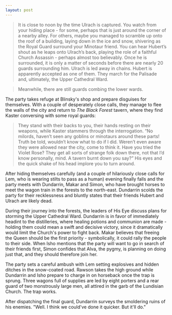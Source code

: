 ```yaml
---
layout: post
---
```

>It is close to noon by the time Ulrach is captured. You watch from your hiding place - for some, perhaps that is just around the corner of a nearby alley. For others, maybe you managed to scramble up onto the roof of a building, laying down in the ice and snow, shivering as the Royal Guard surround your Minotaur friend. You can hear Hubert’s shout as he leaps onto Ulrach’s back, playing the role of a faithful Church Assassin - perhaps almost too believably. Once he is surrounded, it is only a matter of seconds before there are nearly 20 guards surrounding him. Ulrach is led away in chains. Hubert is apparently accepted as one of them. They march for the Palisade and, ultimately, the Upper Cathedral Ward.

>Meanwhile, there are still guards combing the lower wards.

The party takes refuge at Blinsky's shop and prepare disguises for themselves. With a couple of desperately close calls, they manage to flee the walls of the city and return to *The Black Forest* tavern, where they find Kaster conversing with some royal guards:

>They stand with their backs to you, their hands resting on their weapons, while Kaster stammers through the interrogation. “No milords, haven’t seen any goblins or minotaurs around these parts! Truth be told, wouldn’t know what to do if I did. Weren’t even aware they were allowed near the city, come to think it. Have you tried the Violet Rose? They get all sorts of strange folk down there, not that I’d know personally, mind. A tavern burnt down you say?” His eyes and the quick shake of his head implore you to turn around.

After hiding themselves carefully (and a couple of hilariously close calls for Lem, who is wearing stilts to pass as a human) evening finally falls and the party meets with Dundarrin, Makar and Simon, who have brought horses to meet the wagon train in the forests to the north-east. Dundarrin scolds the party for their recklessness and bluntly states that their friends Hubert and Ulrach are likely dead. 

During their journey into the forests, the leaders of His Eye discuss plans for storming the Upper Cathedral Ward. Dundarrin is in favor of immediately headint to the distilleries, where healing potions and communion are made - holding them could mean a swift and decisive victory, since it dramatically would limit the Church's power to fight back. Makar believes that freeing the Queen should be the first priority - symbolically, it could rally the people to their side. When Isho mentions that the party will want to go in search of their friends first, Simon confides that Alva, the pygmy, is planning on doing just that, and they should therefore join her. 

The party sets a careful ambush with Lem setting explosives and hidden ditches in the snow-coated road. Rawson takes the high ground while Dundarrin and Isho prepare to charge in on horseback once the trap is sprung. Three wagons full of supplies are led by eight porters and a rear guard of two monstrously large men, all attired in the garb of the Lundisian Church. The trap works. 

After dispatching the final guard, Dundarrin surveys the smoldering ruins of his enemies. "Well. I think we could've done it quicker. But it'll do."